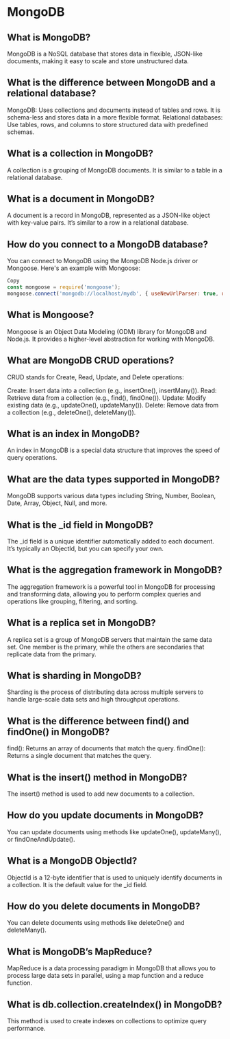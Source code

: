 # MongoDB
## What is MongoDB?

MongoDB is a NoSQL database that stores data in flexible, JSON-like documents, making it easy to scale and store unstructured data.

## What is the difference between MongoDB and a relational database?

MongoDB: Uses collections and documents instead of tables and rows. It is schema-less and stores data in a more flexible format.
Relational databases: Use tables, rows, and columns to store structured data with predefined schemas.
## What is a collection in MongoDB?

A collection is a grouping of MongoDB documents. It is similar to a table in a relational database.

## What is a document in MongoDB?

A document is a record in MongoDB, represented as a JSON-like object with key-value pairs. It’s similar to a row in a relational database.


## How do you connect to a MongoDB database?

You can connect to MongoDB using the MongoDB Node.js driver or Mongoose. Here's an example with Mongoose:

```js
Copy
const mongoose = require('mongoose');
mongoose.connect('mongodb://localhost/mydb', { useNewUrlParser: true, useUnifiedTopology: true });
```
## What is Mongoose?

Mongoose is an Object Data Modeling (ODM) library for MongoDB and Node.js. It provides a higher-level abstraction for working with MongoDB.

## What are MongoDB CRUD operations?

CRUD stands for Create, Read, Update, and Delete operations:

Create: Insert data into a collection (e.g., insertOne(), insertMany()).
Read: Retrieve data from a collection (e.g., find(), findOne()).
Update: Modify existing data (e.g., updateOne(), updateMany()).
Delete: Remove data from a collection (e.g., deleteOne(), deleteMany()).
## What is an index in MongoDB?

An index in MongoDB is a special data structure that improves the speed of query operations.

## What are the data types supported in MongoDB?

MongoDB supports various data types including String, Number, Boolean, Date, Array, Object, Null, and more.

## What is the _id field in MongoDB?

The _id field is a unique identifier automatically added to each document. It’s typically an ObjectId, but you can specify your own.

## What is the aggregation framework in MongoDB?

The aggregation framework is a powerful tool in MongoDB for processing and transforming data, allowing you to perform complex queries and operations like grouping, filtering, and sorting.

## What is a replica set in MongoDB?

A replica set is a group of MongoDB servers that maintain the same data set. One member is the primary, while the others are secondaries that replicate data from the primary.

## What is sharding in MongoDB?

Sharding is the process of distributing data across multiple servers to handle large-scale data sets and high throughput operations.

## What is the difference between find() and findOne() in MongoDB?

find(): Returns an array of documents that match the query.
findOne(): Returns a single document that matches the query.
## What is the insert() method in MongoDB?

The insert() method is used to add new documents to a collection.

## How do you update documents in MongoDB?

You can update documents using methods like updateOne(), updateMany(), or findOneAndUpdate().

## What is a MongoDB ObjectId?

ObjectId is a 12-byte identifier that is used to uniquely identify documents in a collection. It is the default value for the _id field.

## How do you delete documents in MongoDB?

You can delete documents using methods like deleteOne() and deleteMany().

## What is MongoDB’s MapReduce?

MapReduce is a data processing paradigm in MongoDB that allows you to process large data sets in parallel, using a map function and a reduce function.

## What is db.collection.createIndex() in MongoDB?

This method is used to create indexes on collections to optimize query performance.

